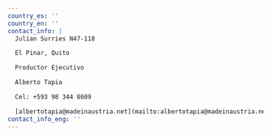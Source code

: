 ```yaml
---
country_es: ''
country_en: ''
contact_info: |
  Julian Surries N47-118

  El Pinar, Quito

  Productor Ejecutivo

  Alberto Tapia

  Cel: +593 98 344 8609

  [albertotapia@madeinaustria.net](mailto:albertotapia@madeinaustria.net)
contact_info_eng: ''
---
```



